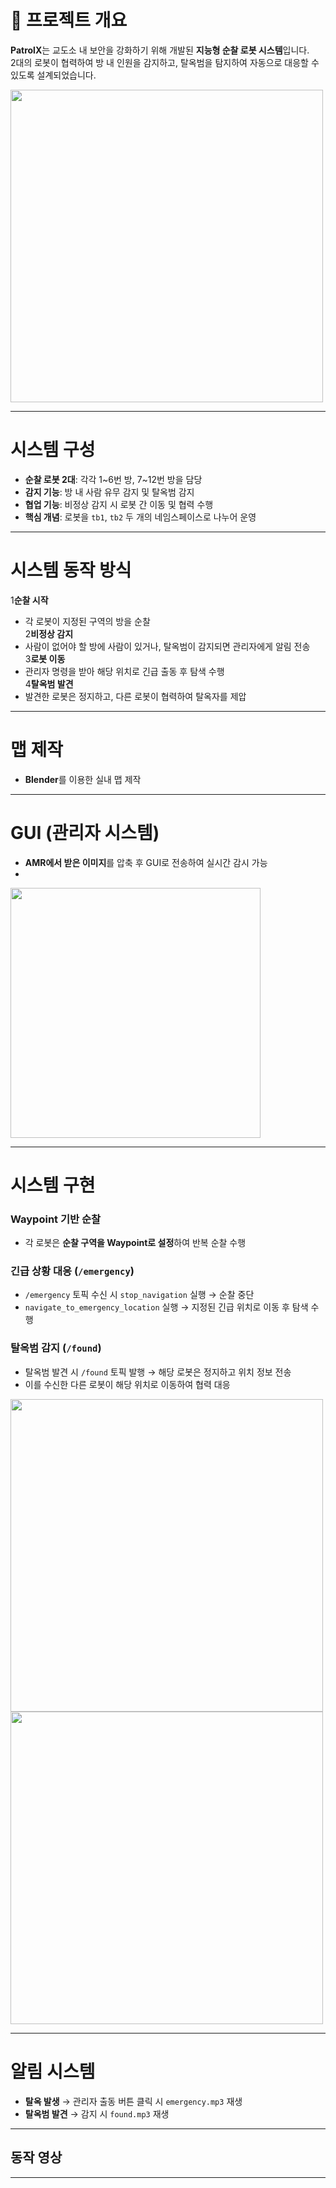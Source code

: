

# 📌 프로젝트 개요
**PatrolX**는 교도소 내 보안을 강화하기 위해 개발된 **지능형 순찰 로봇 시스템**입니다.  
2대의 로봇이 협력하여 방 내 인원을 감지하고, 탈옥범을 탐지하여 자동으로 대응할 수 있도록 설계되었습니다.

<img src="https://github.com/user-attachments/assets/b473fd9f-5a53-4bf8-b57a-7a8f4404dc2c" width="500">

---

# 시스템 구성
- **순찰 로봇 2대**: 각각 1~6번 방, 7~12번 방을 담당
- **감지 기능**: 방 내 사람 유무 감지 및 탈옥범 감지
- **협업 기능**: 비정상 감지 시 로봇 간 이동 및 협력 수행
- **핵심 개념**: 로봇을 `tb1`, `tb2` 두 개의 네임스페이스로 나누어 운영

---

# 시스템 동작 방식

1️**순찰 시작**  
   - 각 로봇이 지정된 구역의 방을 순찰  
2️**비정상 감지**  
   - 사람이 없어야 할 방에 사람이 있거나, 탈옥범이 감지되면 관리자에게 알림 전송  
3️**로봇 이동**  
   - 관리자 명령을 받아 해당 위치로 긴급 출동 후 탐색 수행  
4️**탈옥범 발견**  
   - 발견한 로봇은 정지하고, 다른 로봇이 협력하여 탈옥자를 제압  

---

# 맵 제작
- **Blender**를 이용한 실내 맵 제작  

---

# GUI (관리자 시스템)
- **AMR에서 받은 이미지**를 압축 후 GUI로 전송하여 실시간 감시 가능
- 
<img src="https://github.com/user-attachments/assets/4ca174a6-7777-4dda-a437-16ce33d8a391" width="400">

---

# 시스템 구현

### Waypoint 기반 순찰
- 각 로봇은 **순찰 구역을 Waypoint로 설정**하여 반복 순찰 수행

### 긴급 상황 대응 (`/emergency`)
- `/emergency` 토픽 수신 시 `stop_navigation` 실행 → 순찰 중단  
- `navigate_to_emergency_location` 실행 → 지정된 긴급 위치로 이동 후 탐색 수행  

### 탈옥범 감지 (`/found`)
- 탈옥범 발견 시 `/found` 토픽 발행 → 해당 로봇은 정지하고 위치 정보 전송  
- 이를 수신한 다른 로봇이 해당 위치로 이동하여 협력 대응



<img src="https://github.com/user-attachments/assets/e71f48dd-982f-4afd-bc0a-2b72f2b28ce3" width="500">
<img src="https://github.com/user-attachments/assets/6836f38e-2e6c-44e3-9466-802c28ba749c" width="500">


---

# 알림 시스템
- **탈옥 발생** → 관리자 출동 버튼 클릭 시 `emergency.mp3` 재생  
- **탈옥범 발견** → 감지 시 `found.mp3` 재생  

---

## 동작 영상


---

